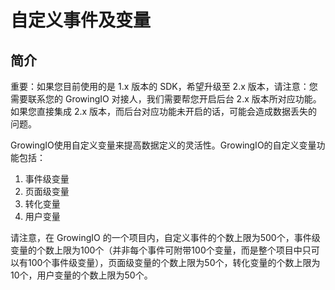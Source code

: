# 自定义事件及变量

## 简介

重要：如果您目前使用的是 1.x 版本的 SDK，希望升级至 2.x 版本，请注意：您需要联系您的 GrowingIO 对接人，我们需要帮您开启后台 2.x 版本所对应功能。如果您直接集成 2.x 版本，而后台对应功能未开启的话，可能会造成数据丢失的问题。

GrowingIO使用自定义变量来提高数据定义的灵活性。GrowingIO的自定义变量功能包括：

1. 事件级变量
2. 页面级变量
3. 转化变量
4. 用户变量

 请注意，在 GrowingIO 的一个项目内，自定义事件的个数上限为500个，事件级变量的个数上限为100个（并非每个事件可附带100个变量，而是整个项目中只可以有100个事件级变量），页面级变量的个数上限为50个，转化变量的个数上限为10个，用户变量的个数上限为50个。


